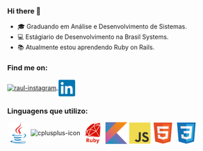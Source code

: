 ### Hi there 👋
- 🎓 Graduando em Análise e Desenvolvimento de Sistemas.
- 💻 Estágiario de Desenvolvimento na Brasil Systems.
- 📚 Atualmente estou aprendendo Ruby on Rails.

### Find me on:
<a href="https://www.instagram.com/raull_oliiveira/">
  <img align="center" alt="raul-instagram" width="40" height="40" src="https://img-premium.flaticon.com/png/512/174/174855.png?token=exp=1623287430~hmac=69d1778889dcbdf784f99c9aacb945f5">
</a>

<a href="https://www.linkedin.com/in/raul-oliveira1231/">
  <img align="center" alt="raul-linkedin" width="40" height="40" src="https://raw.githubusercontent.com/devicons/devicon/master/icons/linkedin/linkedin-original.svg">
</a>


### Linguagens que utilizo:
<p>
  <img align="center" alt="java-icon" width="50" height="50" src="https://raw.githubusercontent.com/devicons/devicon/master/icons/java/java-original.svg">
  <img align="center" alt="cplusplus-icon" width="50" height="50" src="https://user-images.githubusercontent.com/42747200/46140125-da084900-c26d-11e8-8ea7-c45ae6306309.png">
  <img align="center" alt="ruby-icon" width="50" height="50" src="https://raw.githubusercontent.com/devicons/devicon/master/icons/ruby/ruby-plain-wordmark.svg">
  <img align="center" alt="kotlin-icon" width="50" height="50" src="https://raw.githubusercontent.com/devicons/devicon/master/icons/kotlin/kotlin-original.svg">
  <img align="center" alt="javascript-icon" width="50" height="50" src="https://raw.githubusercontent.com/devicons/devicon/master/icons/javascript/javascript-original.svg">
  <img align="center" alt="html-icon" width="50" height="50" src="https://raw.githubusercontent.com/devicons/devicon/master/icons/html5/html5-original.svg">
  <img align="center" alt="css-icon" width="50" height="50" src="https://raw.githubusercontent.com/devicons/devicon/master/icons/css3/css3-original.svg">
</p>


<!--
**sandersonraul/sandersonraul** is a ✨ _special_ ✨ repository because its `README.md` (this file) appears on your GitHub profile.

Here are some ideas to get you started:

- 🔭 I’m currently working on ...
- 🌱 I’m currently learning ...
- 👯 I’m looking to collaborate on ...
- 🤔 I’m looking for help with ...
- 💬 Ask me about ...
- 📫 How to reach me: ...
- 😄 Pronouns: ...
- ⚡ Fun fact: ...
-->
